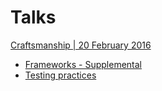 Talks
=====
[Craftsmanship | 20 February 2016](SEC_20160220.md)
  - [Frameworks - Supplemental](Frameworks.md)
  - [Testing practices](Testing.md)
